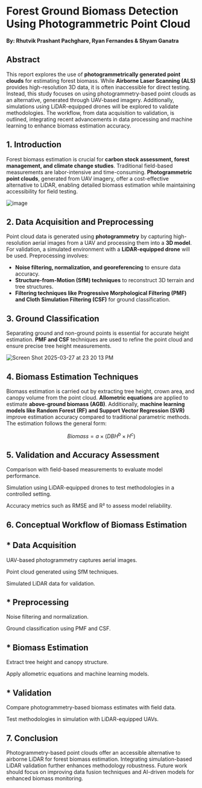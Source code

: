 # Forest Ground Biomass Detection Using Photogrammetric Point Cloud

**By: Rhutvik Prashant Pachghare, Ryan Fernandes & Shyam Ganatra**

## Abstract  
This report explores the use of **photogrammetrically generated point clouds** for estimating forest biomass. While **Airborne Laser Scanning (ALS)** provides high-resolution 3D data, it is often inaccessible for direct testing. Instead, this study focuses on using photogrammetry-based point clouds as an alternative, generated through UAV-based imagery. Additionally, simulations using LiDAR-equipped drones will be explored to validate methodologies. The workflow, from data acquisition to validation, is outlined, integrating recent advancements in data processing and machine learning to enhance biomass estimation accuracy.

## 1. Introduction  
Forest biomass estimation is crucial for **carbon stock assessment, forest management, and climate change studies**. Traditional field-based measurements are labor-intensive and time-consuming. **Photogrammetric point clouds**, generated from UAV imagery, offer a cost-effective alternative to LiDAR, enabling detailed biomass estimation while maintaining accessibility for field testing.

![image](https://github.com/user-attachments/assets/1a51ff54-a2a9-421a-8289-30bf74ad2903)

## 2. Data Acquisition and Preprocessing  
Point cloud data is generated using **photogrammetry** by capturing high-resolution aerial images from a UAV and processing them into a **3D model**. For validation, a simulated environment with a **LiDAR-equipped drone** will be used. Preprocessing involves:  
- **Noise filtering, normalization, and georeferencing** to ensure data accuracy.  
- **Structure-from-Motion (SfM) techniques** to reconstruct 3D terrain and tree structures.  
- **Filtering techniques like Progressive Morphological Filtering (PMF) and Cloth Simulation Filtering (CSF)** for ground classification.

## 3. Ground Classification  
Separating ground and non-ground points is essential for accurate height estimation. **PMF and CSF** techniques are used to refine the point cloud and ensure precise tree height measurements.

![Screen Shot 2025-03-27 at 23 20 13 PM](https://github.com/user-attachments/assets/8fd0e1dc-a48d-46ef-b63e-0a219aaf0020)

## 4. Biomass Estimation Techniques  
Biomass estimation is carried out by extracting tree height, crown area, and canopy volume from the point cloud. **Allometric equations** are applied to estimate **above-ground biomass (AGB)**. Additionally, **machine learning models like Random Forest (RF) and Support Vector Regression (SVR)** improve estimation accuracy compared to traditional parametric methods. The estimation follows the general form:  
```math
Biomass = a \times (DBH^b \times H^c)
```

## 5. Validation and Accuracy Assessment

Comparison with field-based measurements to evaluate model performance.

Simulation using LiDAR-equipped drones to test methodologies in a controlled setting.

Accuracy metrics such as RMSE and R² to assess model reliability.

## 6. Conceptual Workflow of Biomass Estimation

## * Data Acquisition

  UAV-based photogrammetry captures aerial images.

  Point cloud generated using SfM techniques.

  Simulated LiDAR data for validation.

## * Preprocessing

Noise filtering and normalization.

Ground classification using PMF and CSF.

## * Biomass Estimation

Extract tree height and canopy structure.

Apply allometric equations and machine learning models.

## * Validation

Compare photogrammetry-based biomass estimates with field data.

Test methodologies in simulation with LiDAR-equipped UAVs.

## 7. Conclusion

Photogrammetry-based point clouds offer an accessible alternative to airborne LiDAR for forest biomass estimation. Integrating simulation-based LiDAR validation further enhances methodology robustness. Future work should focus on improving data fusion techniques and AI-driven models for enhanced biomass monitoring.
